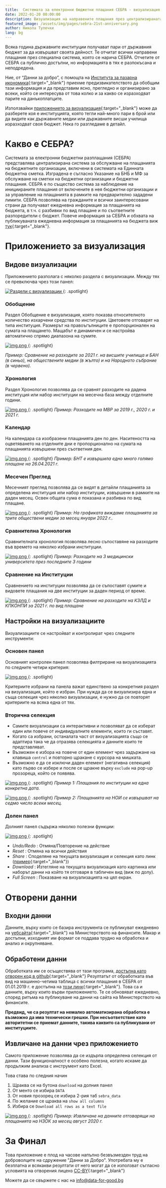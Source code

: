 ```yaml
---
title:  Системата за електронни бюджетни плащания СЕБРА - визуализация
date: 2022-01-20 00:00:00
description: Визуализация на направените плащания през централизираната система за обслужване на сметки на бюджетни организации.     
featured_image: /assets/img/pages/sebra-21st-anniversary.png
author: Никола Тулечки
lang: bg
---
```


Всяка година държавните институции получават пари от държавния бюджет за да извършват своята дейност. Те отчитат всички направени плащания през специална система, която се нарича СЕБРА. Отчетите от СЕБРА са публично достъпни, но информацията в тях е разпокъсана и неподредена. 

Ние, от “Данни за добро”, с помощта на [Института за пазарна икономика](https://ime.bg/){:target="_blank"} приехме предизвикателството да обобщим тази информация и да представим ясно, прегледно и организирано за всеки, който се интересува от това колко и за какво се изразходват парите на данъкоплатците.

Използвайки [приложението за визуализация](https://data-for-good.bg/sebra){:target="_blank"} може да разберете коя е институцията, която тегли най-много пари в брой или да видите как държавните медии или държавните висши училища изразходват своя бюджет. Нека го разгледаме в детайл.

# Какво е СЕБРА?

Системата за електронни бюджетни разплащания (СЕБРА) представлява централизирана система за обслужване на плащанията на бюджетните организации, включени в системата на Единната бюджетна сметка. Изградена е съгласно Указание на БНБ и МФ за обслужване на сметки на бюджетни организации и бюджетни плащания. СЕБРА е по същество система за наблюдение на инициираните плащания от включените в нея бюджетни организации и за управление на плащанията в рамките на предварително зададени лимити.
СЕБРА позволява на гражданите и всички заинтересовани страни да получават ежедневна информация за плащанията на бюджета, в т.ч. с разбивки по вид плащане и по съответните разпоредители с бюджет. Повече информация за СЕБРА и обхвата на публикуваната ежедневна информация за плащанията на бюджета виж [тук](https://www.minfin.bg/bg/transparency){:target="_blank"}.

# Приложението за визуализация

## Видове визуализации

Приложението разполага с няколко раздела с визуализации. Между тях се превключва чрез този панел:

[
  ![Раздели с визуализации](../../assets/img/sebra/sections.png)
](../../assets/img/sebra/sections.png){: .spotlight}

### Обобщение

Раздел Обобщение е визуализация, която показва относителното количество изхарчени средства по институции. Цветовете отговарят на типа институция. Размерът на правоъгълниците е пропорционален на сумата на плащането. Мащабът е динамичен и се настройва автоматично спрямо диапазона на сумите. 

[
  ![img.png](../../assets/img/sebra/obobshtenie.png)
](../../assets/img/sebra/obobshtenie.png){: .spotlight}

*Пример: Сравнение на разходите за 2021 г. на висшите училища и БАН (в синьо), на обществените медии (в жълто) и на Народното събрание (в червено).*

### Хронология

Раздел Хронология позволява да се сравнят разходите на дадена институция или набор институции на месечна база между отделните години. 

[
  ![img.png](../../assets/img/sebra/hronologia.png)
](../../assets/img/sebra/hronologia.png){: .spotlight}
*Пример: Разходите на МВР за 2019 г., 2020 г. и 2021 г.*

### Календар

На календара са изобразени плащанията ден по ден. 
Наситеността на оцветяването на отделните дни е пропорционално на сумата на плащанията извършени през съответния ден.

[
  ![img.png](../../assets/img/sebra/kalendar.png)
](../../assets/img/sebra/kalendar.png){: .spotlight}
*Пример: БНТ е извършила едно много голямо плащане на 26.04.2021 г.*

### Месечен Преглед

Месечният преглед позволява да се видят в детайли плащанията за определена институция или набор институции, извършени в рамките на даден месец.
Освен общата сума е показана и разбивка по вид плащане.

[
  ![img.png](../../assets/img/sebra/mesechen.png)
](../../assets/img/sebra/mesechen.png){: .spotlight}
*Пример: На графиката виждаме плащанията за трите обществени медии за месец януари 2022 г..*

### Сравнителна Хронология

Сравнителната хронология позволява лесно съпоставяне на разходите във времето на няколко избрани институции.

[
  ![img.png](../../assets/img/sebra/srav_hronologia.png)
](../../assets/img/sebra/srav_hronologia.png){: .spotlight}
*Пример: Разходите на 3 медицински университета през последните 3 години*

### Сравнение на Институции 

Сравнението на институции позволява да се съпоставят сумите и видовете плащания на две институции за даден период от време.

[
  ![img.png](../../assets/img/sebra/srav_institucii.png)
](../../assets/img/sebra/srav_institucii.png){: .spotlight}
*Пример: Сравнение на рaзходите на КЗЛД и КПКОНПИ за 2021 г. по вид плащане*

## Настройки на визуализациите

Визуализациите се настройват и контролират чрез следните инструменти:

### Основен панел 

Основният контролен панел позволява филтриране на визуализацията по следните четири критерия:

[
  ![img.png](../../assets/img/sebra/panel.png)
](../../assets/img/sebra/panel.png){: .spotlight}

Критериите избрани на панела важат единствено за конкретния раздел на визуализация, който е избран.
При нужда да се визуализира една и съща селекция чрез няколко визуализации, е нужно да се повторят критериите на всяка една от тях.

### Вторична селекция

* Самите визуализации са интерактивни и позволяват да се изберат един или повече от индивидуалните елементи, които ги съставят.
* Когато са избрани, останалата част от визуализацията също се адаптира така че да отразява селекцията и данните които те представляват.
* Възможен е избора на повече от един елемент чрез задържане на клавиша `control` и повторно щракане с курсора на мишката.
* Възможно е да се изключи даден елемент (негативна селекция) като първо се избере и после се щракне върху `exclude` на pop-up прозореца, който се появява. 

[
  ![img.png](../../assets/img/sebra/kalendar_select_1.png)
](../../assets/img/sebra/kalendar_select_1.png){: .spotlight}
*Пример 1: Плащания по институции на една конкретна дата.*

[
  ![img.png](../../assets/img/sebra/kalendar_select_2.png)
](../../assets/img/sebra/kalendar_select_2.png){: .spotlight}
*Пример 2: Плащанията на НОИ се извършват на седмо число всеки месец.*

### Долен панел

Долният панел съдържа няколко полезни функции:

[
  ![img.png](../../assets/img/sebra/bottom_controls.png)
](../../assets/img/sebra/bottom_controls.png){: .spotlight}

* *Undo/Redo* : Отмяна/Повторение на действие
* *Reset* : Отмяна на всички действия
* *Share* : Споделяне на текущата визуализация и селекция като линк ([пример](https://public.tableau.com/shared/CW2R9NS6K?:display_count=y&:origin=viz_share_link&:embed=y){:target="_blank"})
* *Download* : Изтегляне на текущата визуализация като картинка или наборът данни на който тя отговаря в табличен вид (виж по долу).
* *Full Screen* : Показване на визуализацията на цял екран. 

# Отворени данни

## Входни данни

Данните, върху които се базира инструмента се публикуват ежедневно на [уебсайта](https://www.minfin.bg/bg/transparency){:target="_blank"} на Министерството на финансите.
Макар и достъпни, изходният им формат се поддава трудно на обработка и анализ и окрупняване.  

## Обработени данни

Обработката им се осъществява от тази програма, [достъпна като отворен код в github](https://github.com/data-for-good-bg/sebra-scrape){:target="_blank"}
Резултатът от обработката във вид на машинно-четима таблица с всички плащания в СЕБРА от 01.01.2019 г. е достъпна на [този линк](https://docs.google.com/spreadsheets/d/1VoB4dIH2Y2x2O-eH0ivNmBUYCcT-1NR6T5h8eWkE33Y/gviz/tq?tqx=out:csv&gid=1639699984){:target="_blank"}.
Това са и данните, върху които върви приложението.
Те се обновяват ежедневно, според ритъма на публикуване на данни на сайта на Министерството на финансите.

**Предвид, че са резултат на немалко автоматизирана обработка е възможно да има технически грешки. При несъответствие като авторитетни се приемат данните, такива каквито са публикувани от институциите.** 

## Извличане на данни чрез приложението

Самото приложение позволява да се издърпа определена селекция от данни. 
Тази функционалност е особено полезна, когато искаме да продължим анализа с инструмент като Excel.

Това става по следния начин
1. Щраква се на бутона `download` на долния панел 
2. От менто се избира `DATA`
3. От новия прозорец се избира 2-рия таб `sebra_data`
4. По желание се щраква на `show all columns`
5. Избира се `Download all rows as a text file`

[
  ![img.png](../../assets/img/sebra/download_data.png)
](../../assets/img/sebra/download_data.png){: .spotlight}
*Пример: Извличане на данните отговарящи на плащанията на НЗОК за месец август 2020 г.*

# За Финал

Това приложение е плод на часове напълно безвъзмезден труд на доброволците на сдружение "Данни за Добро". 
Употребата му е безплатна и всякакви резултати от него могат да се използват съгласно условията на отворения лиценз [CC-BY](https://creativecommons.org/licenses/by/2.5/bg/){:target="_blank"}

Можете да се свържете с нас на [info@data-for-good.bg](mailto:info@data-for-good.bg)
